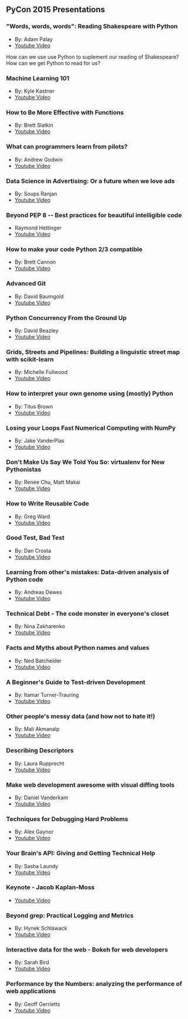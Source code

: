## PyCon 2015 Presentations

### "Words, words, words": Reading Shakespeare with Python
* By: Adam Palay
* [Youtube Video](https://www.youtube.com/watch?v=EoWG0lavg9U)

How can we use use Python to suplement our reading of Shakespeare?
How can we get Python to read for us?



### Machine Learning 101
* By: Kyle Kastner
* [Youtube Video](https://www.youtube.com/watch?v=r-1XJBHot58)

### How to Be More Effective with Functions
* By: Brett Slatkin
* [Youtube Video](https://www.youtube.com/watch?v=WjJUPxKB164)

### What can programmers learn from pilots?
* By: Andrew Godwin 
* [Youtube Video](https://www.youtube.com/watch?v=we4G_X91e5w)

### Data Science in Advertising: Or a future when we love ads
* By: Soups Ranjan
* [Youtube Video](https://www.youtube.com/watch?v=HZTgLuOpFU8)

### Beyond PEP 8 -- Best practices for beautiful intelligible code
* Raymond Hettinger
* [Youtube Video](https://www.youtube.com/watch?v=wf-BqAjZb8M)

### How to make your code Python 2/3 compatible
* By: Brett Cannon
* [Youtube Video](https://www.youtube.com/watch?v=KPzDX5TX5HE)

### Advanced Git
* By: David Baumgold
* [Youtube Video](https://www.youtube.com/watch?v=4EOZvow1mk4)

### Python Concurrency From the Ground Up
* By: David Beazley
* [Youtube Video](https://www.youtube.com/watch?v=MCs5OvhV9S4)

### Grids, Streets and Pipelines: Building a linguistic street map with scikit-learn
* By: Michelle Fullwood
* [Youtube Video](https://www.youtube.com/watch?v=MIFOTFdtK2k)

### How to interpret your own genome using (mostly) Python
* By: Titus Brown
* [Youtube Video](https://www.youtube.com/watch?v=jV4YMQHZmMk)

### Losing your Loops Fast Numerical Computing with NumPy
* By: Jake VanderPlas
* [Youtube Video](https://www.youtube.com/watch?v=EEUXKG97YRw)

### Don't Make Us Say We Told You So: virtualenv for New Pythonistas
* By: Renee Chu, Matt Makai
* [Youtube Video](https://www.youtube.com/watch?v=Xdv7vwIIThY)

### How to Write Reusable Code
* By: Greg Ward
* [Youtube Video](https://www.youtube.com/watch?v=r9cnHO15YgU)

### Good Test, Bad Test
* By: Dan Crosta
* [Youtube Video](https://www.youtube.com/watch?v=RfR_QRoNZxo)

### Learning from other's mistakes: Data-driven analysis of Python code
* By: Andreas Dewes
* [Youtube Video](https://www.youtube.com/watch?v=rN0kNQLDYCI)

### Technical Debt - The code monster in everyone's closet
* By: Nina Zakharenko
* [Youtube Video](https://www.youtube.com/watch?v=JKYktDRoRxw)

### Facts and Myths about Python names and values
* By: Ned Batchelder
* [Youtube Video](https://www.youtube.com/watch?v=_AEJHKGk9ns)

### A Beginner's Guide to Test-driven Development
* By: Itamar Turner-Trauring
* [Youtube Video](https://www.youtube.com/watch?v=ePaga05gisk)

### Other people's messy data (and how not to hate it!)
* By: Mali Akmanalp
* [Youtube Video](https://www.youtube.com/watch?v=_eQ_8U5kruQ)

### Describing Descriptors
* By: Laura Rupprecht
* [Youtube Video](https://www.youtube.com/watch?v=h2-WPwGnHqE)

### Make web development awesome with visual diffing tools
* By: Daniel Vanderkam
* [Youtube Video](https://www.youtube.com/watch?v=jUUTqgzNR3M)

### Techniques for Debugging Hard Problems
* By: Alex Gaynor
* [Youtube Video](https://www.youtube.com/watch?v=ij99SGGEX34)

### Your Brain's API: Giving and Getting Technical Help
* By: Sasha Laundy
* [Youtube Video](https://www.youtube.com/watch?v=hY14Er6JX2s)

### Keynote - Jacob Kaplan-Moss
* [Youtube Video](https://www.youtube.com/watch?v=hIJdFxYlEKE)

### Beyond grep: Practical Logging and Metrics
* By: Hynek Schlawack
* [Youtube Video](https://www.youtube.com/watch?v=gqmAwK0wNyw)

### Interactive data for the web - Bokeh for web developers
* By: Sarah Bird
* [Youtube Video](https://www.youtube.com/watch?v=O5OvOLK-xqQ)

### Performance by the Numbers: analyzing the performance of web applications
* By: Geoff Gerrietts
* [Youtube Video](https://www.youtube.com/watch?v=UAztOuO1ANQ)
